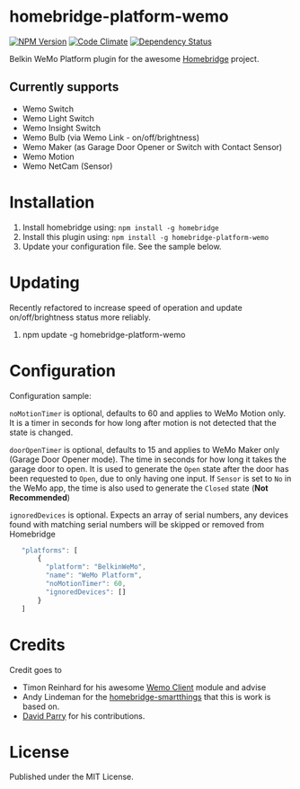 # homebridge-platform-wemo
[![NPM Version](https://img.shields.io/npm/v/homebridge-platform-wemo.svg)](https://www.npmjs.com/package/homebridge-platform-wemo)
[![Code Climate](https://codeclimate.com/github/rudders/homebridge-platform-wemo/badges/gpa.svg)](https://codeclimate.com/github/rudders/homebridge-platform-wemo)
[![Dependency Status](https://img.shields.io/versioneye/d/nodejs/homebridge-platform-wemo.svg)](https://www.versioneye.com/nodejs/homebridge-platform-wemo/)


Belkin WeMo Platform plugin for the awesome  [Homebridge](https://github.com/nfarina/homebridge) project.

## Currently supports
- Wemo Switch
- Wemo Light Switch 
- Wemo Insight Switch
- Wemo Bulb (via Wemo Link - on/off/brightness)
- Wemo Maker (as Garage Door Opener or Switch with Contact Sensor)
- Wemo Motion
- Wemo NetCam (Sensor)

# Installation

1. Install homebridge using: `npm install -g homebridge`
2. Install this plugin using: `npm install -g homebridge-platform-wemo`
3. Update your configuration file. See the sample below.

# Updating

Recently refactored to increase speed of operation and update on/off/brightness status more reliably.

1. npm update -g homebridge-platform-wemo

# Configuration

Configuration sample:

`noMotionTimer` is optional, defaults to 60 and applies to WeMo Motion only. It is a timer in seconds for how long after motion is not detected that the state is changed.

`doorOpenTimer` is optional, defaults to 15 and applies to WeMo Maker only (Garage Door Opener mode). The time in seconds for how long it takes the garage door to open. It is used to generate the `Open` state after the door has been requested to `Open`, due to only having one input. If `Sensor` is set to `No` in the WeMo app, the time is also used to generate the `Closed` state (**Not Recommended**)

`ignoredDevices` is optional. Expects an array of serial numbers, any devices found with matching serial numbers will be skipped or removed from Homebridge

 ```javascript
    "platforms": [
        {
          "platform": "BelkinWeMo",
          "name": "WeMo Platform",
          "noMotionTimer": 60,
          "ignoredDevices": []
        }   
    ]

```

# Credits

Credit goes to
- Timon Reinhard for his awesome [Wemo Client](https://github.com/timonreinhard/wemo-client) module and advise 
- Andy Lindeman for the [homebridge-smartthings](https://github.com/alindeman/homebridge-smartthings) that this is work is based on.
- [David Parry](https://github.com/devbobo) for his contributions.

# License

Published under the MIT License.
